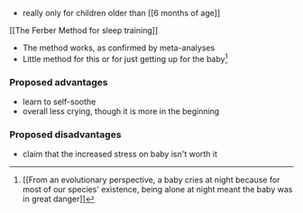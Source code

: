 - really only for children older than [[6 months of age]]

[[The Ferber Method for sleep training]]

- The method works, as confirmed by meta-analyses
- Little method for this or for just getting up for the baby[^1]

### Proposed advantages
- learn to self-soothe
- overall less crying, though it is more in the beginning

### Proposed disadvantages
- claim that the increased stress on baby isn't worth it

[^1]: [[From an evolutionary perspective, a baby cries at night because for most of our species' existence, being alone at night meant the baby was in great danger]]